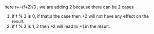 here  r+=(f+2)/3 ,
we are adding 2 because there can be 2 cases
1. if f % 3 is 0, if that;s the case then +2 will not have any effect on the result.
2. if f % 3 is 1, 2 then +2 will lead to +1 in the result.